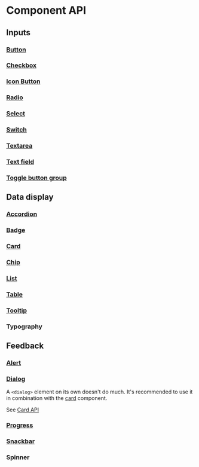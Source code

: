 <style scoped>
	table {
		cursor: default;
	}
	td a {
		color: currentColor;
		cursor: default;
		font-weight: inherit;
		pointer-events: none;
		text-decoration: none;
	}
</style>

# Component API

## Inputs

### [Button](/components/actions/button)

<!--@include: ./components/actions/button-api.md -->

### [Checkbox](/components/inputs/checkbox)

<!--@include: ./components/inputs/checkbox-radio-api.md -->

### [Icon Button](/components/actions/icon-button)

<!--@include: ./components/actions/icon-button-api.md -->

### [Radio](/components/inputs/radio)

<!--@include: ./components/inputs/checkbox-radio-api.md -->

### [Select](/components/inputs/select)

<!--@include: ./components/inputs/select-api.md -->

### [Switch](/components/inputs/switch)

<!--@include: ./components/inputs/switch-api.md -->

### [Textarea](/components/inputs/textarea)

<!--@include: ./components/inputs/textarea-api.md -->

### [Text field](/components/inputs/text-field)

<!--@include: ./components/inputs/text-field-api.md -->

### [Toggle button group](/components/actions/toggle-button-group)

<!--@include: ./components/actions/toggle-button-group-api.md -->

## Data display

### [Accordion](/components/data-display/accordion)

<!--@include: ./components/data-display/accordion-api.md -->

### [Badge](/components/data-display/badge)

<!--@include: ./components/data-display/badge-api.md -->

### [Card](/components/data-display/card)

<!--@include: ./components/data-display/card-api.md -->

### [Chip](/components/data-display/chip)

<!--@include: ./components/data-display/chip-api.md -->

### [List](/components/data-display/list)

<!--@include: ./components/data-display/list-api.md -->

### [Table](/components/data-display/table)

<!--@include: ./components/data-display/table-api.md -->

<h3><span class="badge warning" aria-label="⚠️🚧"><a href="/components/data-display/tooltip">Tooltip</a></span></h3>

### Typography

## Feedback

### [Alert](/components/feedback/alert)

<!--@include: ./components/feedback/alert-api.md -->

### [Dialog](/components/feedback/dialog)

A `<dialog>` element on its own doesn't do much. It's recommended to use it in combination with the [card](/components/data-display/card) component.

See [Card API](#card)

### [Progress](/components/feedback/progress)

### [Snackbar](/components/feedback/snackbar)

<!--@include: ./components/feedback/snackbar-api.md -->

### Spinner
